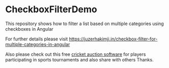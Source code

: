 # CheckboxFilterDemo
This repository shows how to filter a list based on multiple categories using checkboxes in Angular

For further details please visit https://juzerhakimji.in/checkbox-filter-for-multiple-categories-in-angular

Also please check out this free <a href="https://www.bidathlete.com/home">cricket auction software</a> for players participating in sports tournaments and also share with others Thanks.
